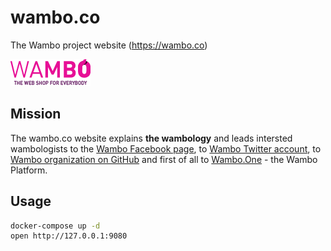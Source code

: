 # wambo.co

The Wambo project website (https://wambo.co)

![Wambo logo](web/assets/images/logo/wambo-logo-with-tag-line-128x128.png)

## Mission

The wambo.co website explains **the wambology** and leads intersted wambologists to the [Wambo Facebook page](https://www.facebook.com/wambo/), to [Wambo Twitter account](https://twitter.com/wambo_co), to [Wambo  organization on GitHub](https://github.com/wambo-co) and first of all to [Wambo.One](wambo.one) - the Wambo Platform.

## Usage

```bash
docker-compose up -d
open http://127.0.0.1:9080
```
